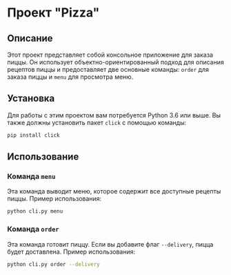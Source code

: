 # Проект "Pizza"

## Описание

Этот проект представляет собой консольное приложение для заказа пиццы. Он использует объектно-ориентированный подход для описания рецептов пиццы и предоставляет две основные команды: `order` для заказа пиццы и `menu` для просмотра меню.

## Установка

Для работы с этим проектом вам потребуется Python 3.6 или выше. Вы также должны установить пакет `click` с помощью команды:

```bash
pip install click
```

## Использование

### Команда `menu`

Эта команда выводит меню, которое содержит все доступные рецепты пиццы. Пример использования:

```bash
python cli.py menu
```

### Команда `order`

Эта команда готовит пиццу. Если вы добавите флаг `--delivery`, пицца будет доставлена. Пример использования:

```bash
python cli.py order --delivery
```

